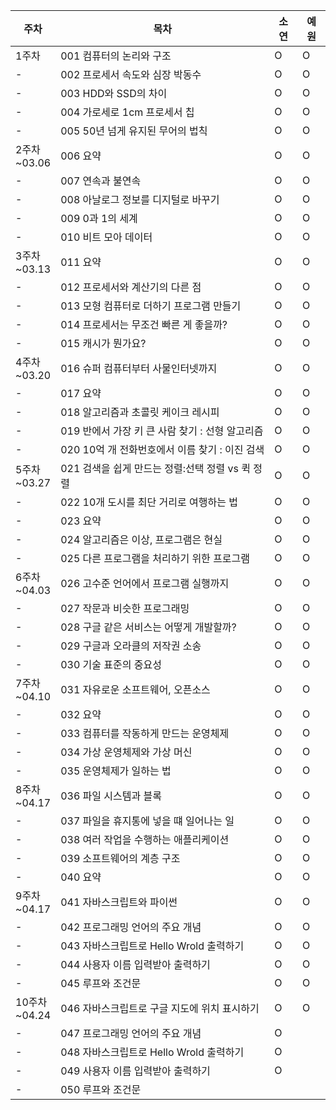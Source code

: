 |주차|목차|소연|예원|
|---|---|---|---|
|1주차|001 컴퓨터의 논리와 구조|O|O|
|-|002 프로세서 속도와 심장 박동수|O|O|
|-|003 HDD와 SSD의 차이|O|O|
|-|004 가로세로 1cm 프로세서 칩|O|O|
|-|005 50년 넘게 유지된 무어의 법칙|O|O|
|2주차<br>~03.06|006 요약|O|O|
|-|007 연속과 불연속|O|O|
|-|008 아날로그 정보를 디지털로 바꾸기|O|O|
|-|009 0과 1의 세계|O|O|
|-|010 비트 모아 데이터|O|O|
|3주차<br>~03.13|011 요약|O|O|
|-|012 프로세서와 계산기의 다른 점|O|O|
|-|013 모형 컴퓨터로 더하기 프로그램 만들기|O|O|
|-|014 프로세서는 무조건 빠른 게 좋을까?|O|O|
|-|015 캐시가 뭔가요?|O|O|
|4주차<br>~03.20|016 슈퍼 컴퓨터부터 사물인터넷까지|O|O|
|-|017 요약|O|O|
|-|018 알고리즘과 초콜릿 케이크 레시피|O|O|
|-|019 반에서 가장 키 큰 사람 찾기 : 선형 알고리즘|O|O|
|-|020 10억 개 전화번호에서 이름 찾기 : 이진 검색|O|O|
|5주차<br>~03.27|021 검색을 쉽게 만드는 정렬:선택 정렬 vs 퀵 정렬|O|O|
|-|022 10개 도시를 최단 거리로 여행하는 법|O|O|
|-|023 요약|O|O|
|-|024 알고리즘은 이상, 프로그램은 현실|O|O|
|-|025 다른 프로그램을 처리하기 위한 프로그램|O|O|
|6주차<br>~04.03|026 고수준 언어에서 프로그램 실행까지|O|O|
|-|027 작문과 비슷한 프로그래밍|O|O|
|-|028 구글 같은 서비스는 어떻게 개발할까?|O|O|
|-|029 구글과 오라클의 저작권 소송|O|O|
|-|030 기술 표준의 중요성|O|O|
|7주차<br>~04.10|031 자유로운 소프트웨어, 오픈소스|O|O|
|-|032 요약|O|O|
|-|033 컴퓨터를 작동하게 만드는 운영체제|O|O|
|-|034 가상 운영체제와 가상 머신|O|O|
|-|035 운영체제가 일하는 법|O|O|
|8주차<br>~04.17|036 파일 시스템과 블록|O|O|
|-|037 파일을 휴지통에 넣을 떄 일어나는 일|O|O|
|-|038 여러 작업을 수행하는 애플리케이션|O|O|
|-|039 소프트웨어의 계층 구조|O|O|
|-|040 요약|O|O|
|9주차<br>~04.17|041 자바스크립트와 파이썬|O|O|
|-|042 프로그래밍 언어의 주요 개념|O|O|
|-|043 자바스크립트로 Hello Wrold 출력하기|O|O|
|-|044 사용자 이름 입력받아 출력하기|O|O|
|-|045 루프와 조건문|O|O|
|10주차<br>~04.24|046 자바스크립트로 구글 지도에 위치 표시하기|O|O|
|-|047 프로그래밍 언어의 주요 개념|O||
|-|048 자바스크립트로 Hello Wrold 출력하기|O||
|-|049 사용자 이름 입력받아 출력하기|O||
|-|050 루프와 조건문|||